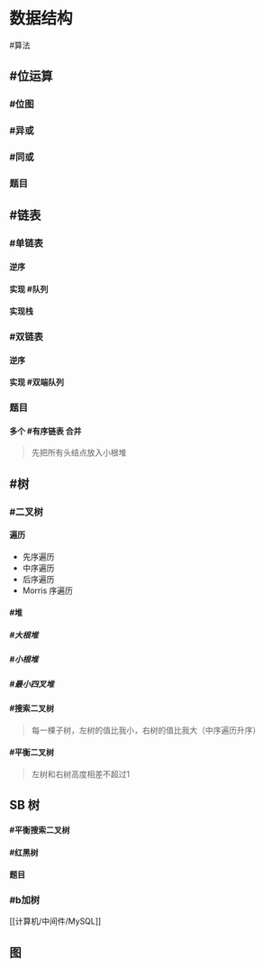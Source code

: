 # 数据结构

#算法 

## #位运算

### #位图

### #异或

### #同或

### 题目

## #链表

### #单链表

#### 逆序

#### 实现 #队列

#### 实现栈

### #双链表

#### 逆序

#### 实现 #双端队列

### 题目

#### 多个 #有序链表 合并

> 先把所有头结点放入小根堆

## #树

### #二叉树

#### 遍历

- 先序遍历
- 中序遍历
- 后序遍历
- Morris 序遍历

#### #堆

##### #大根堆

##### #小根堆

##### #最小四叉堆

#### #搜索二叉树

> 每一棵子树，左树的值比我小，右树的值比我大（中序遍历升序）
> 
#### #平衡二叉树

> 左树和右树高度相差不超过1

## SB 树

#### #平衡搜索二叉树

#### #红黑树

#### 题目

### #b加树

[[计算机/中间件/MySQL]]

## 图
